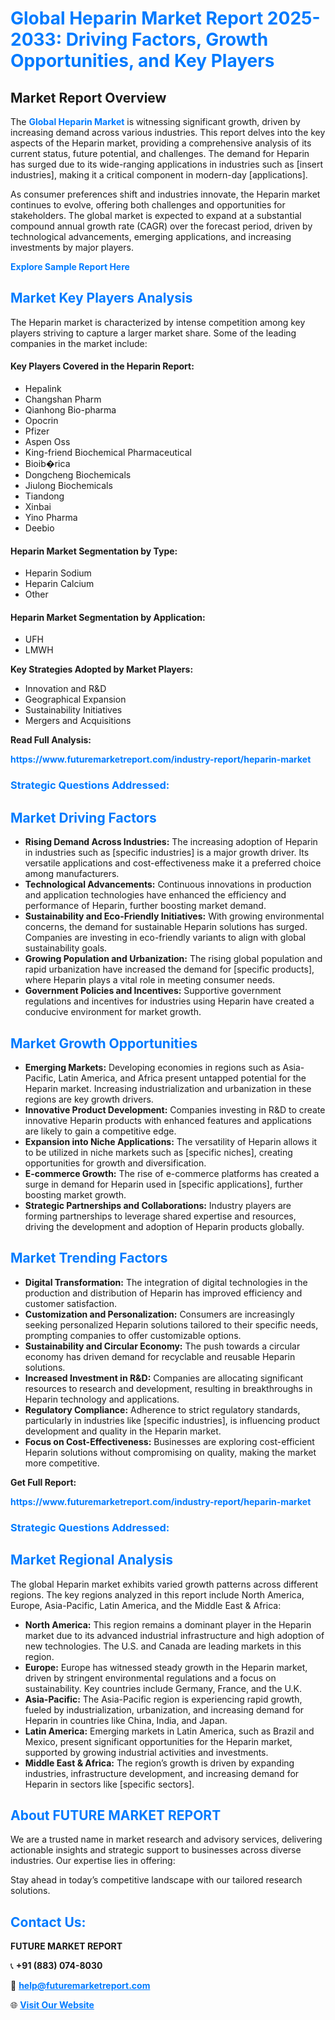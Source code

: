 <h1 style="color: #007BFF;">Global Heparin Market Report 2025-2033: Driving Factors, Growth Opportunities, and Key Players</h1>

<section id="overview">
<h2>Market Report Overview</h2>
<p>The <a href="https://www.futuremarketreport.com/industry-report/heparin-market" style="color: #007BFF; text-decoration: none;"><strong>Global Heparin Market</strong></a> is witnessing significant growth, driven by increasing demand across various industries. This report delves into the key aspects of the Heparin market, providing a comprehensive analysis of its current status, future potential, and challenges. The demand for Heparin has surged due to its wide-ranging applications in industries such as [insert industries], making it a critical component in modern-day [applications].</p>
<p>As consumer preferences shift and industries innovate, the Heparin market continues to evolve, offering both challenges and opportunities for stakeholders. The global market is expected to expand at a substantial compound annual growth rate (CAGR) over the forecast period, driven by technological advancements, emerging applications, and increasing investments by major players.</p>
</section>

<section id="overview">
<p><a href="https://www.futuremarketreport.com/request-sample/reportId=26397" style="color: #007BFF; text-decoration: none;"><strong>Explore Sample Report Here</strong></a></p>
</section>

<section id="key-players">
<h2 style="color: #007BFF;">Market Key Players Analysis</h2>
<p>The Heparin market is characterized by intense competition among key players striving to capture a larger market share. Some of the leading companies in the market include:</p>
<h4>Key Players Covered in the Heparin Report:</h4>
<ul><li>Hepalink</li><li>Changshan Pharm</li><li>Qianhong Bio-pharma</li><li>Opocrin</li><li>Pfizer</li><li>Aspen Oss</li><li>King-friend Biochemical Pharmaceutical</li><li>Bioib�rica</li><li>Dongcheng Biochemicals</li><li>Jiulong Biochemicals</li><li>Tiandong</li><li>Xinbai</li><li>Yino Pharma</li><li>Deebio</li></ul>
<h4>Heparin Market Segmentation by Type:</h4>
<ul><li>Heparin Sodium</li><li>Heparin Calcium</li><li>Other</li></ul>

<h4>Heparin Market Segmentation by Application:</h4>
<ul><li>UFH</li><li>LMWH</li></ul>
<p><strong>Key Strategies Adopted by Market Players:</strong></p>
<ul>
<li>Innovation and R&D</li>
<li>Geographical Expansion</li>
<li>Sustainability Initiatives</li>
<li>Mergers and Acquisitions</li>
</ul>
</section>

<section>
<p><strong>Read Full Analysis: </strong></p><a href="https://www.futuremarketreport.com/industry-report/heparin-market" style="color: #007BFF; text-decoration: none;"><strong>https://www.futuremarketreport.com/industry-report/heparin-market</strong></a>
<h3 style="color: #007BFF;">Strategic Questions Addressed:</h3>
</section>

<section id="driving-factors">
<h2 style="color: #007BFF;">Market Driving Factors</h2>
<ul>
<li><strong>Rising Demand Across Industries:</strong> The increasing adoption of Heparin in industries such as [specific industries] is a major growth driver. Its versatile applications and cost-effectiveness make it a preferred choice among manufacturers.</li>
<li><strong>Technological Advancements:</strong> Continuous innovations in production and application technologies have enhanced the efficiency and performance of Heparin, further boosting market demand.</li>
<li><strong>Sustainability and Eco-Friendly Initiatives:</strong> With growing environmental concerns, the demand for sustainable Heparin solutions has surged. Companies are investing in eco-friendly variants to align with global sustainability goals.</li>
<li><strong>Growing Population and Urbanization:</strong> The rising global population and rapid urbanization have increased the demand for [specific products], where Heparin plays a vital role in meeting consumer needs.</li>
<li><strong>Government Policies and Incentives:</strong> Supportive government regulations and incentives for industries using Heparin have created a conducive environment for market growth.</li>
</ul>
</section>

<section id="growth-opportunities">
<h2 style="color: #007BFF;">Market Growth Opportunities</h2>
<ul>
<li><strong>Emerging Markets:</strong> Developing economies in regions such as Asia-Pacific, Latin America, and Africa present untapped potential for the Heparin market. Increasing industrialization and urbanization in these regions are key growth drivers.</li>
<li><strong>Innovative Product Development:</strong> Companies investing in R&D to create innovative Heparin products with enhanced features and applications are likely to gain a competitive edge.</li>
<li><strong>Expansion into Niche Applications:</strong> The versatility of Heparin allows it to be utilized in niche markets such as [specific niches], creating opportunities for growth and diversification.</li>
<li><strong>E-commerce Growth:</strong> The rise of e-commerce platforms has created a surge in demand for Heparin used in [specific applications], further boosting market growth.</li>
<li><strong>Strategic Partnerships and Collaborations:</strong> Industry players are forming partnerships to leverage shared expertise and resources, driving the development and adoption of Heparin products globally.</li>
</ul>
</section>

<section id="trending-factors">
<h2 style="color: #007BFF;">Market Trending Factors</h2>
<ul>
<li><strong>Digital Transformation:</strong> The integration of digital technologies in the production and distribution of Heparin has improved efficiency and customer satisfaction.</li>
<li><strong>Customization and Personalization:</strong> Consumers are increasingly seeking personalized Heparin solutions tailored to their specific needs, prompting companies to offer customizable options.</li>
<li><strong>Sustainability and Circular Economy:</strong> The push towards a circular economy has driven demand for recyclable and reusable Heparin solutions.</li>
<li><strong>Increased Investment in R&D:</strong> Companies are allocating significant resources to research and development, resulting in breakthroughs in Heparin technology and applications.</li>
<li><strong>Regulatory Compliance:</strong> Adherence to strict regulatory standards, particularly in industries like [specific industries], is influencing product development and quality in the Heparin market.</li>
<li><strong>Focus on Cost-Effectiveness:</strong> Businesses are exploring cost-efficient Heparin solutions without compromising on quality, making the market more competitive.</li>
</ul>
</section>

<section>
<p><strong>Get Full Report: </strong></p><a href="https://www.futuremarketreport.com/industry-report/heparin-market" style="color: #007BFF; text-decoration: none;"><strong>https://www.futuremarketreport.com/industry-report/heparin-market</strong></a>
<h3 style="color: #007BFF;">Strategic Questions Addressed:</h3>
</section>


<section id="regional-analysis">
<h2 style="color: #007BFF;">Market Regional Analysis</h2>
<p>The global Heparin market exhibits varied growth patterns across different regions. The key regions analyzed in this report include North America, Europe, Asia-Pacific, Latin America, and the Middle East & Africa:</p>
<ul>
<li><strong>North America:</strong> This region remains a dominant player in the Heparin market due to its advanced industrial infrastructure and high adoption of new technologies. The U.S. and Canada are leading markets in this region.</li>
<li><strong>Europe:</strong> Europe has witnessed steady growth in the Heparin market, driven by stringent environmental regulations and a focus on sustainability. Key countries include Germany, France, and the U.K.</li>
<li><strong>Asia-Pacific:</strong> The Asia-Pacific region is experiencing rapid growth, fueled by industrialization, urbanization, and increasing demand for Heparin in countries like China, India, and Japan.</li>
<li><strong>Latin America:</strong> Emerging markets in Latin America, such as Brazil and Mexico, present significant opportunities for the Heparin market, supported by growing industrial activities and investments.</li>
<li><strong>Middle East & Africa:</strong> The region’s growth is driven by expanding industries, infrastructure development, and increasing demand for Heparin in sectors like [specific sectors].</li>
</ul>
</section>

<footer>
<h2 style="color: #007BFF;">About FUTURE MARKET REPORT</h2>
<p>We are a trusted name in market research and advisory services, delivering actionable insights and strategic support to businesses across diverse industries. Our expertise lies in offering:</p>

<p>Stay ahead in today’s competitive landscape with our tailored research solutions.</p>

<h2 style="color: #007BFF;">Contact Us:</h2>
<p><strong>FUTURE MARKET REPORT</strong></p>
<p>📞 <strong>+91 (883) 074-8030</strong></p>
<p>📧 <strong><a href="mailto:help@futuremarketreport.com" style="color: #007BFF;">help@futuremarketreport.com</a></strong></p>
<p>🌐 <strong><a href="https://www.futuremarketreport.com/" style="color: #007BFF;">Visit Our Website</a></strong></p>
</footer>